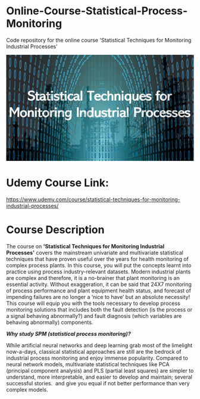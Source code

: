 # Online-Course-Statistical-Process-Monitoring
Code repository for the online course 'Statistical Techniques for Monitoring Industrial Processes'

![](/courseImage.jpg)

# Udemy Course Link:
https://www.udemy.com/course/statistical-techniques-for-monitoring-industrial-processes/


# Course Description
The course on **'Statistical Techniques for Monitoring Industrial Processes'** covers the mainstream univariate and multivariate statistical techniques that have proven useful over the years for health monitoring of complex process plants. In this course, you will put the concepts learnt into practice using process industry-relevant datasets. Modern industrial plants are complex and therefore, it is a no-brainer that plant monitoring is an essential activity. Without exaggeration, it can be said that 24X7 monitoring of process performance and plant equipment health status, and forecast of impending failures are no longer a ‘nice to have’ but an absolute necessity! This course will equip you with the tools necessary to develop process monitoring solutions that includes both the fault detection (is the process or a signal behaving abnormally?) and fault diagnosis (which variables are behaving abnormally) components.

**_Why study SPM (statistical process monitoring)?_**

While artificial neural networks and deep learning grab most of the limelight now-a-days, classical statistical approaches are still are the bedrock of industrial process monitoring and enjoy immense popularity. Compared to neural network models, multivariate statistical techniques like PCA (principal component analysis) and PLS (partial least squares) are simpler to understand, more interpretable, and easier to develop and maintain; several successful stories.  and give you equal if not better performance than very complex models.
